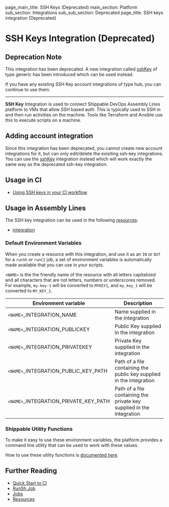 page_main_title: SSH Keys (Deprecated)
main_section: Platform
sub_section: Integrations
sub_sub_section: Deprecated
page_title: SSH keys integration (Deprecated)

# SSH Keys Integration (Deprecated)

## Deprecation Note
This integration has been deprecated. A new integration called [sshKey](/platform/integration/sshKey) of type generic has been introduced which can be used instead.

If you have any existing SSH Key account integrations of type hub, you can continue to use them.

---

**SSH Key** Integration is used to connect Shippable DevOps Assembly Lines platform to VMs that allow SSH based auth. This is typically used to SSH in and then run activities on the machine. Tools like Terraform and Ansible use this to execute scripts on a machine.

## Adding account integration

Since this integration has been deprecated, you cannot create new account integrations for it, but can only edit/delete the exisiting ssh-key integrations. You can use the [sshKey](/platform/integration/sshKey) integration instead which will work exactly the same way as the deprecated ssh-key integration.

## Usage in CI

* [Using SSH keys in your CI workflow](/ci/ssh-keys/)

## Usage in Assembly Lines

The SSH key integration can be used in the following [resources](/platform/workflow/resource/overview/):

* [integration](/platform/workflow/resource/integration)

### Default Environment Variables
When you create a resource with this integration, and use it as an `IN` or `OUT` for a `runSh` or `runCI` job, a set of environment variables is automatically made available that you can use in your scripts.

`<NAME>` is the the friendly name of the resource with all letters capitalized and all characters that are not letters, numbers or underscores removed. For example, `my-key-1` will be converted to `MYKEY1`, and `my_key_1` will be converted to `MY_KEY_1`.

| Environment variable						| Description                         |
| ------------- 								|------------------------------------ |
| `<NAME>`\_INTEGRATION\_NAME   			| Name supplied in the integration |
| `<NAME>`\_INTEGRATION\_PUBLICKEY		| Public Key supplied in the integration |
| `<NAME>`\_INTEGRATION\_PRIVATEKEY		| Private Key supplied in the integration |
| `<NAME>`\_INTEGRATION\_PUBLIC\_KEY\_PATH		| Path of a file containing the public key supplied in the integration |
| `<NAME>`\_INTEGRATION\_PRIVATE\_KEY\_PATH		| Path of a file containing the private key supplied in the integration |

### Shippable Utility Functions
To make it easy to use these environment variables, the platform provides a command line utility that can be used to work with these values.

How to use these utility functions is [documented here](/platform/tutorial/workflow/using-shipctl).

## Further Reading
* [Quick Start to CI](/getting-started/ci-sample)
* [RunSh Job](/platform/workflow/job/runsh)
* [Jobs](/platform/workflow/job/overview)
* [Resources](/platform/workflow/resource/overview)
